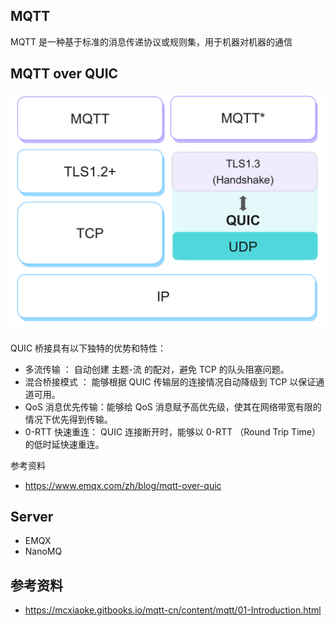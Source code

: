 ## MQTT

MQTT 是一种基于标准的消息传递协议或规则集，用于机器对机器的通信

## MQTT over QUIC

![mqtt-over-quic](./.assets/MQTT/mqtt-over-quic.82iS7R0q.png)

QUIC 桥接具有以下独特的优势和特性：

- 多流传输 ： 自动创建 主题-流 的配对，避免 TCP 的队头阻塞问题。
- 混合桥接模式 ： 能够根据 QUIC 传输层的连接情况自动降级到 TCP 以保证通道可用。
- QoS 消息优先传输：能够给 QoS 消息赋予高优先级，使其在网络带宽有限的情况下优先得到传输。
- 0-RTT 快速重连： QUIC 连接断开时，能够以 0-RTT （Round Trip Time）的低时延快速重连。

参考资料

- <https://www.emqx.com/zh/blog/mqtt-over-quic>

## Server

- EMQX
- NanoMQ

## 参考资料

- <https://mcxiaoke.gitbooks.io/mqtt-cn/content/mqtt/01-Introduction.html>